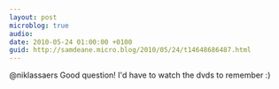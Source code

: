 ```yaml
---
layout: post
microblog: true
audio: 
date: 2010-05-24 01:00:00 +0100
guid: http://samdeane.micro.blog/2010/05/24/t14648686487.html
---
```

@niklassaers Good question! I'd have to watch the dvds to remember :)
